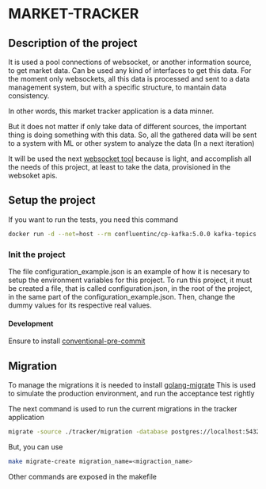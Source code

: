 # MARKET-TRACKER

## Description of the project

It is used a pool connections of websocket, or another information source, to get market data. Can be used any kind of interfaces to get this data. For the moment only websockets, all this data is processed and sent to a data management system, but with a specific structure, to mantain data consistency.

In other words, this market tracker application is a data minner.

But it does not matter if only take data of different sources, the important thing is doing something with this data. So, all the gathered data will be sent to a system with ML or other system to analyze the data (In a next iteration)

It will be used the next [websocket tool](https://github.com/nhooyr/websocket) because is light, and accomplish all the needs of this project, at least to take the data, provisioned in the websoket apis.

## Setup the project

If you want to run the tests, you need this command

```bash
docker run -d --net=host --rm confluentinc/cp-kafka:5.0.0 kafka-topics --create --topic events.dummy.tested --partitions 4 --replication-factor 2 --if-not-exists --zookeeper localhost:32181
```

### Init the project

The file configuration_example.json is an example of how it is necesary to setup the environment variables for this project. To run this project, it must be created a file, that is called configuration.json, in the root of the project, in the same part of the configuration_example.json. Then, change the dummy values for its respective real values.

#### Development

Ensure to install [conventional-pre-commit](https://github.com/compilerla/conventional-pre-commit)

## Migration

To manage the migrations it is needed to install [golang-migrate](github.com/golang-migrate/migrate) This is used to simulate the production environment, and run the acceptance test rightly

The next command is used to run the current migrations in the tracker application

```bash
migrate -source ./tracker/migration -database postgres://localhost:5432/database up 2
```

But, you can use

```bash
make migrate-create migration_name=<migraction_name>
```

Other commands are exposed in the makefile